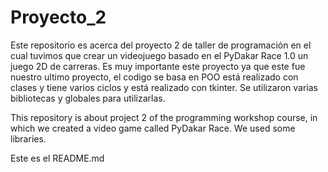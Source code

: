 # Proyecto_2
Este repositorio es acerca del proyecto 2 de taller de programación en el cual tuvimos que crear un videojuego basado en el PyDakar Race 1.0 un juego 2D de carreras.
Es muy importante este proyecto ya que este fue nuestro ultimo proyecto, el codigo se basa en POO está realizado con clases y tiene varios ciclos y está realizado con tkinter.
Se utilizaron varias bibliotecas y globales para utilizarlas. 

This repository is about project 2 of the programming workshop course, in which we created a video game called PyDakar Race. 
We used some libraries.


Este es el README.md
